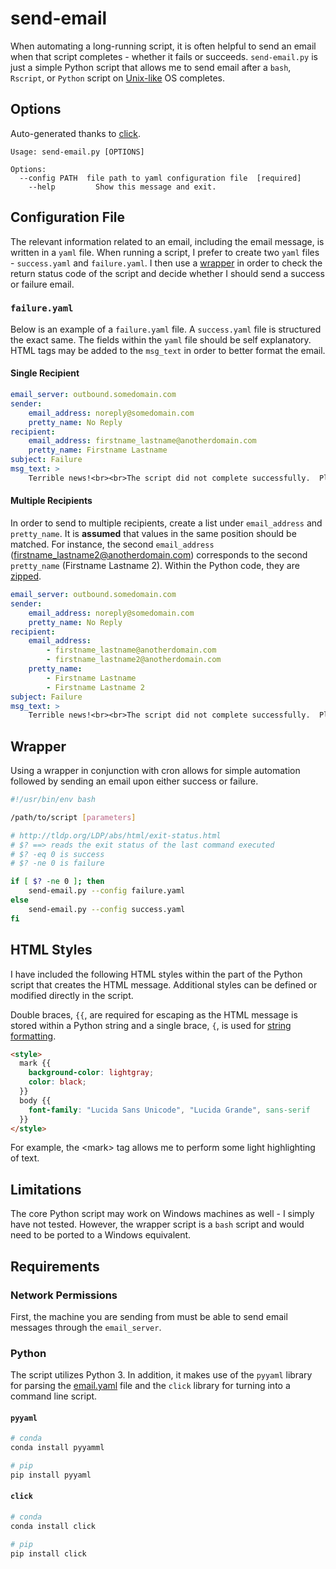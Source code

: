 # send-email

When automating a long-running script, it is often helpful to send an email when that script completes - whether it fails or succeeds.  `send-email.py` is just a simple Python script that allows me to send email after a `bash`, `Rscript`, or `Python` script on [Unix-like](https://en.wikipedia.org/wiki/Unix-like) OS completes.

## Options
Auto-generated thanks to [click](http://click.pocoo.org).

```
Usage: send-email.py [OPTIONS]

Options:
  --config PATH  file path to yaml configuration file  [required]
    --help         Show this message and exit.
```

## Configuration File
The relevant information related to an email, including the email message, is written in a `yaml` file.  When running a script, I prefer to create two `yaml` files - `success.yaml` and `failure.yaml`.  I then use a [wrapper](#wrapper) in order to check the return status code of the script and decide whether I should send a success or failure email.

### `failure.yaml`
Below is an example of a `failure.yaml` file.  A `success.yaml` file is structured the exact same.  The fields within the `yaml` file should be self explanatory.  HTML tags may be added to the `msg_text` in order to better format the email.

#### Single Recipient

```yaml
email_server: outbound.somedomain.com
sender:
    email_address: noreply@somedomain.com
    pretty_name: No Reply
recipient:
    email_address: firstname_lastname@anotherdomain.com
    pretty_name: Firstname Lastname
subject: Failure
msg_text: >
    Terrible news!<br><br>The script did not complete successfully.  Please check the script and try again.
```

#### Multiple Recipients
In order to send to multiple recipients, create a list under `email_address` and `pretty_name`.  It is **assumed** that values in the same position should be matched. For instance, the second `email_address` (firstname_lastname2@anotherdomain.com) corresponds to the second `pretty_name` (Firstname Lastname 2).  Within the Python code, they are [zipped](https://docs.python.org/3/library/functions.html#zip). 

```yaml
email_server: outbound.somedomain.com
sender:
    email_address: noreply@somedomain.com
    pretty_name: No Reply
recipient:
    email_address:
        - firstname_lastname@anotherdomain.com
        - firstname_lastname2@anotherdomain.com
    pretty_name:
        - Firstname Lastname
        - Firstname Lastname 2
subject: Failure
msg_text: >
    Terrible news!<br><br>The script did not complete successfully.  Please check the script and try again.
```

## Wrapper
Using a wrapper in conjunction with cron allows for simple automation followed by sending an email upon either success or failure. 

```bash
#!/usr/bin/env bash

/path/to/script [parameters]

# http://tldp.org/LDP/abs/html/exit-status.html
# $? ==> reads the exit status of the last command executed
# $? -eq 0 is success
# $? -ne 0 is failure

if [ $? -ne 0 ]; then
    send-email.py --config failure.yaml
else
    send-email.py --config success.yaml
fi
```

## HTML Styles
I have included the following HTML styles within the part of the Python script that creates the HTML message.  Additional styles can be defined or modified directly in the script.

Double braces, `{{`, are required for escaping as the HTML message is stored within a Python string and a single brace, `{`, is used for [string formatting](https://docs.python.org/3/library/string.html#format-string-syntax).

```html
<style>
  mark {{
    background-color: lightgray;
    color: black;
  }}
  body {{
    font-family: "Lucida Sans Unicode", "Lucida Grande", sans-serif
  }}
</style>
```

For example, the \<mark\> tag allows me to perform some light highlighting of text.

## Limitations
The core Python script may work on Windows machines as well - I simply have not tested.  However, the wrapper script is a `bash` script and would need to be ported to a Windows equivalent.

## Requirements

### Network Permissions
First, the machine you are sending from must be able to send email messages through the `email_server`.

### Python
The script utilizes Python 3.  In addition, it makes use of the `pyyaml` library for parsing the [email.yaml](#email.yaml) file and the `click` library for turning into a command line script.

#### `pyyaml`

```python
# conda
conda install pyyamml

# pip
pip install pyyaml
```

#### `click`

```python
# conda
conda install click

# pip
pip install click
```

